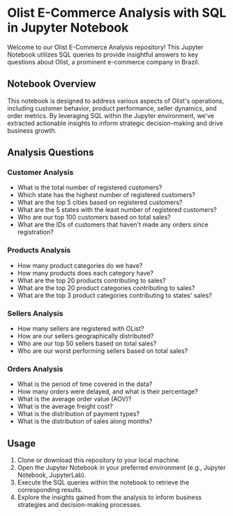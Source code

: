 # Olist E-Commerce Analysis with SQL in Jupyter Notebook

Welcome to our Olist E-Commerce Analysis repository! This Jupyter Notebook utilizes SQL queries to provide insightful answers to key questions about Olist, a prominent e-commerce company in Brazil.

## Notebook Overview

This notebook is designed to address various aspects of Olist's operations, including customer behavior, product performance, seller dynamics, and order metrics. By leveraging SQL within the Jupyter environment, we've extracted actionable insights to inform strategic decision-making and drive business growth.

## Analysis Questions

### Customer Analysis
- What is the total number of registered customers?
- Which state has the highest number of registered customers?
- What are the top 5 cities based on registered customers?
- What are the 5 states with the least number of registered customers?
- Who are our top 100 customers based on total sales?
- What are the IDs of customers that haven't made any orders since registration?

### Products Analysis
- How many product categories do we have?
- How many products does each category have?
- What are the top 20 products contributing to sales?
- What are the top 20 product categories contributing to sales?
- What are the top 3 product categories contributing to states' sales?

### Sellers Analysis
- How many sellers are registered with OList?
- How are our sellers geographically distributed?
- Who are our top 50 sellers based on total sales?
- Who are our worst performing sellers based on total sales?

### Orders Analysis
- What is the period of time covered in the data?
- How many orders were delayed, and what is their percentage?
- What is the average order value (AOV)?
- What is the average freight cost?
- What is the distribution of payment types?
- What is the distribution of sales along months?

## Usage

1. Clone or download this repository to your local machine.
2. Open the Jupyter Notebook in your preferred environment (e.g., Jupyter Notebook, JupyterLab).
3. Execute the SQL queries within the notebook to retrieve the corresponding results.
4. Explore the insights gained from the analysis to inform business strategies and decision-making processes.

